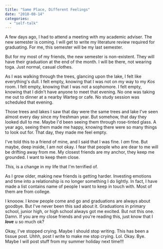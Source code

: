 ```yaml
---
title: "Same Place, Different Feelings"
date: "2018-08-14"
categories: 
  - "self-talk"
---
```


A few days ago, I had to attend a meeting with my academic adviser. The new semester is coming. I will get to write my literature review required for graduating. For me, this semester will be my last semester.

But for my most of my friends, the new semester is non-existent. They will have their graduation at the end of the month. I will be there, not wearing toga. Just normal, casual clothes. 

As I was walking through the trees, glancing upon the lake, I felt like everything's dull. I felt empty, knowing that I was not on my way to my _Kos_ room. I felt empty, knowing that I was not a sophomore. I felt empty, knowing that I didn't have anyone to meet that evening. No one was taking me out to dinner at a nearby Warteg or cafe. No study session was scheduled that evening. 

Those trees and lakes I saw that day were the same trees and lake I've seen almost every day since my freshman year. But somehow, that day they looked dull to me. Maybe I'd been seeing them through rose-tinted glass. A year ago, seeing them made me happy, knowing there were so many things to look out for. That day, they made me feel empty.

I've told this to a friend of mine, and I said that I was fine. I _am_ fine. But maybe, deep inside, I am not okay. I fear that people who are dear to me will be drifting away from me. My closest friends are my anchor, they keep me grounded. I want to keep them close.

_This,_ is a change in my life that I'm terrified of.

As I grow older, making new friends is getting harder. Investing emotions and time into a relationship is no longer something I do lightly. In fact, I have made a list contains name of people I want to keep in touch with. Most of them are from college. 

I knooow. I know people come and go and graduations are always about goodbye. But I've never been this sad about it. Graduations in primary school, junior high, or high school always got me excited. But not this one. Damn. If you are my close friends and you're reading this, just know that I **_love_** u so much ok?

Okay, I've stopped crying. Maybe I should stop writing. This has been a tissue post. Uhhh, post I write to make me stop crying. Lol. Okay. Bye. Maybe I will post stuff from my summer holiday next time!!!

